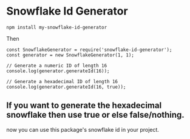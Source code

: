 # Snowflake Id Generator

```
npm install my-snowflake-id-generator
```

Then

```
const SnowflakeGenerator = require('snowflake-id-generator');
const generator = new SnowflakeGenerator(1, 1);

// Generate a numeric ID of length 16
console.log(generator.generateId(16));

// Generate a hexadecimal ID of length 16
console.log(generator.generateId(16, true));
```
## If you want to generate the hexadecimal snowflake then use true or else false/nothing.

now you can use this package's snowflake id in your project.
